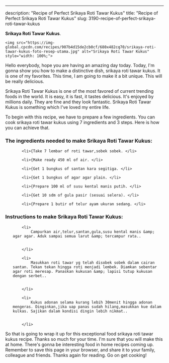 ---
description: "Recipe of Perfect Srikaya Roti Tawar Kukus"
title: "Recipe of Perfect Srikaya Roti Tawar Kukus"
slug: 3190-recipe-of-perfect-srikaya-roti-tawar-kukus

<p>
	<strong>Srikaya Roti Tawar Kukus</strong>. 
	
</p>
<p>
	
	<img src="https://img-global.cpcdn.com/recipes/907b4d15de2cb0cf/680x482cq70/srikaya-roti-tawar-kukus-foto-resep-utama.jpg" alt="Srikaya Roti Tawar Kukus" style="width: 100%;">
	
	
</p>
<p>
	Hello everybody, hope you are having an amazing day today. Today, I'm gonna show you how to make a distinctive dish, srikaya roti tawar kukus. It is one of my favorites. This time, I am going to make it a bit unique. This will be really delicious.
</p>
	
<p>
	
</p>
<p>
	Srikaya Roti Tawar Kukus is one of the most favored of current trending foods in the world. It is easy, it is fast, it tastes delicious. It's enjoyed by millions daily. They are fine and they look fantastic. Srikaya Roti Tawar Kukus is something which I've loved my entire life.
</p>

<p>
To begin with this recipe, we have to prepare a few ingredients. You can cook srikaya roti tawar kukus using 7 ingredients and 3 steps. Here is how you can achieve that.
</p>

<h3>The ingredients needed to make Srikaya Roti Tawar Kukus:</h3>

<ol>
	
		<li>{Take 7 lembar of roti tawar,sobek sobek. </li>
	
		<li>{Make ready 450 ml of air. </li>
	
		<li>{Get 1 bungkus of santan kara segitiga. </li>
	
		<li>{Get 1 bungkus of agar agar plain. </li>
	
		<li>{Prepare 100 ml of susu kental manis putih. </li>
	
		<li>{Get 10 sdm of gula pasir (sesuai selera). </li>
	
		<li>{Prepare 1 butir of telur ayam ukuran sedang. </li>
	
</ol>
<p>
	
</p>

<h3>Instructions to make Srikaya Roti Tawar Kukus:</h3>

<ol>
	
		<li>
			Campurkan air,telur,santan,gula,susu kental manis &amp; agar agar. Aduk sampai semua larut &amp; tercampur rata..
			
			
		</li>
	
		<li>
			Masukkan roti tawar yg telah disobek sobek dalam cairan santan. Tekan tekan hingga roti menjadi lembek. Diamkan sebentar agar roti meresap. Panaskan kukusan &amp; lapisi tutup kukusan dengan serbet..
			
			
		</li>
	
		<li>
			Kukus adonan selama kurang lebih 30menit hingga adonan mengeras. Dinginkan,jika uap panas sudah hilang,masukkan kue dalam kulkas. Sajikan dalam kondisi dingin lebih nikmat..
			
			
		</li>
	
</ol>

<p>
	
</p>

<p>
	So that is going to wrap it up for this exceptional food srikaya roti tawar kukus recipe. Thanks so much for your time. I'm sure that you will make this at home. There's gonna be interesting food in home recipes coming up. Remember to save this page in your browser, and share it to your family, colleague and friends. Thanks again for reading. Go on get cooking!
</p>
